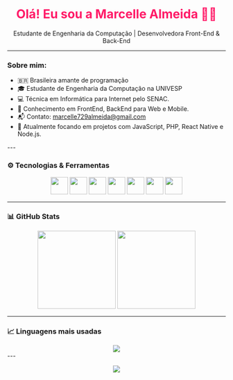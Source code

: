 <h1 align="center" style="color:#ff1b68;">Olá! Eu sou a Marcelle Almeida 👩‍💻</h1>
<p align="center">Estudante de Engenharia da Computação | Desenvolvedora Front-End & Back-End</p>


---

### Sobre mim:

<p align="center">

- 🇧🇷 Brasileira amante de programação <br>
- 🎓 Estudante de Engenharia da Computação na UNIVESP  <br>
- 💻 Técnica em Informática para Internet pelo SENAC. <br>
- 🌱 Conhecimento em FrontEnd, BackEnd para Web e Mobile. <br>
- 📬 Contato: marcelle729almeida@gmail.com <br>
- 🔭 Atualmente focando em projetos com JavaScript, PHP, React Native e Node.js.

</p>
---

### ⚙️ Tecnologias & Ferramentas

<p align="center">
<img src="https://cdn.jsdelivr.net/gh/devicons/devicon/icons/javascript/javascript-original.svg" width="40" height="40"/>
<img src="https://cdn.jsdelivr.net/gh/devicons/devicon/icons/php/php-original.svg" width="40" height="40"/>
<img src="https://cdn.jsdelivr.net/gh/devicons/devicon/icons/react/react-original.svg" width="40" height="40"/>
<img src="https://cdn.jsdelivr.net/gh/devicons/devicon/icons/nodejs/nodejs-original.svg" width="40" height="40"/>
<img src="https://cdn.jsdelivr.net/gh/devicons/devicon/icons/wordpress/wordpress-plain.svg" width="40" height="40"/>
<img src="https://cdn.jsdelivr.net/gh/devicons/devicon/icons/android/android-original.svg" width="40" height="40"/>
<img src="https://cdn.jsdelivr.net/gh/devicons/devicon/icons/git/git-original.svg" width="40" height="40"/>
</p>

---

### 📊 GitHub Stats

<div align="center">
  <img height="180em" src="https://github-readme-stats.vercel.app/api?username=marcellealmeidadeoliveira&show_icons=true&theme=tokyonight&include_all_commits=true"/>
  <img height="180em" src="https://github-readme-stats.vercel.app/api/top-langs/?username=marcellealmeidadeoliveira&layout=compact&langs_count=7&theme=tokyonight"/>
</div>

---

### 📈 Linguagens mais usadas

<div align="center">
  <img src="https://github-readme-stats.vercel.app/api/top-langs/?username=marcellealmeidadeoliveira&theme=onedark&layout=donut&langs_count=8" />
</div>
---
<p align="center">
<img src="https://capsule-render.vercel.app/api?type=waving&color=ff0050&height=120&section=footer"/>
</p>
